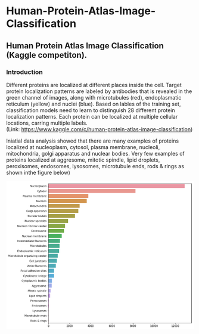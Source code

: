 # Human-Protein-Atlas-Image-Classification
## Human Protein Atlas Image Classification (Kaggle competiton).

### Introduction

  Different proteins are localized at different places inside the cell. Target protein localization patterns are labeled by antibodies that is revealed in the green channel of images, along with microtubules (red), endoplasmatic reticulum (yellow) and nuclei (blue).  Based on lables of the training set, classification models need to learn to distinguish 28 different protein localization patterns.  Each protein can be localized at multiple cellular locations, carring multiple labels.  
 (Link:  https://www.kaggle.com/c/human-protein-atlas-image-classification)
 
  Iniatial data analysis showed that there are many examples of proteins localized at nucleoplasm, cytosol, plasma membrane, nucleoli, mitochondria, golgi apparatus and nuclear bodies.  Very few examples of proteins localized at aggresome,         mitotic spindle, lipid droplets, peroxisomes, endosomes, lysosomes, microtubule ends, rods & rings as shown inthe figure below)
  
![alt text](https://github.com/Jun-depo/Human-Protein-Atlas-Image-Classification/blob/master/count1.png)
